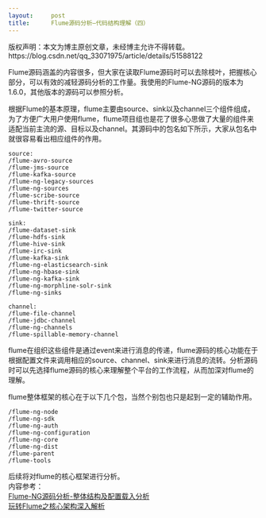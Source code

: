 ```yaml
---
layout:     post
title:      Flume源码分析—代码结构理解（四）
---
```

<div id="article_content" class="article_content clearfix csdn-tracking-statistics" data-pid="blog" data-mod="popu_307" data-dsm="post">
								<div class="article-copyright">
					版权声明：本文为博主原创文章，未经博主允许不得转载。					https://blog.csdn.net/qq_33071975/article/details/51588122				</div>
								            <div id="content_views" class="markdown_views prism-atom-one-dark">
							<!-- flowchart 箭头图标 勿删 -->
							<svg xmlns="http://www.w3.org/2000/svg" style="display: none;"><path stroke-linecap="round" d="M5,0 0,2.5 5,5z" id="raphael-marker-block" style="-webkit-tap-highlight-color: rgba(0, 0, 0, 0);"></path></svg>
							<p>Flume源码涵盖的内容很多，但大家在读取Flume源码时可以去除枝叶，把握核心部分，可以有效的减轻源码分析的工作量。我使用的Flume-NG源码的版本为1.6.0，其他版本的源码可以参照分析。</p>

<p>根据Flume的基本原理，flume主要由source、sink以及channel三个组件组成，为了方便广大用户使用flume，flume项目组也是花了很多心思做了大量的组件来适配当前主流的源、目标以及channel。其源码中的包名如下所示，大家从包名中就很容易看出相应组件的作用。</p>



<pre class="prettyprint"><code class=" hljs lasso">source:
/flume<span class="hljs-attribute">-avro</span><span class="hljs-attribute">-source</span>
/flume<span class="hljs-attribute">-jms</span><span class="hljs-attribute">-source</span>
/flume<span class="hljs-attribute">-kafka</span><span class="hljs-attribute">-source</span>
/flume<span class="hljs-attribute">-ng</span><span class="hljs-attribute">-legacy</span><span class="hljs-attribute">-sources</span>
/flume<span class="hljs-attribute">-ng</span><span class="hljs-attribute">-sources</span>
/flume<span class="hljs-attribute">-scribe</span><span class="hljs-attribute">-source</span>
/flume<span class="hljs-attribute">-thrift</span><span class="hljs-attribute">-source</span>
/flume<span class="hljs-attribute">-twitter</span><span class="hljs-attribute">-source</span></code></pre>



<pre class="prettyprint"><code class=" hljs lasso">sink:
/flume<span class="hljs-attribute">-dataset</span><span class="hljs-attribute">-sink</span>
/flume<span class="hljs-attribute">-hdfs</span><span class="hljs-attribute">-sink</span>
/flume<span class="hljs-attribute">-hive</span><span class="hljs-attribute">-sink</span>
/flume<span class="hljs-attribute">-irc</span><span class="hljs-attribute">-sink</span>
/flume<span class="hljs-attribute">-kafka</span><span class="hljs-attribute">-sink</span>
/flume<span class="hljs-attribute">-ng</span><span class="hljs-attribute">-elasticsearch</span><span class="hljs-attribute">-sink</span>
/flume<span class="hljs-attribute">-ng</span><span class="hljs-attribute">-hbase</span><span class="hljs-attribute">-sink</span>
/flume<span class="hljs-attribute">-ng</span><span class="hljs-attribute">-kafka</span><span class="hljs-attribute">-sink</span>
/flume<span class="hljs-attribute">-ng</span><span class="hljs-attribute">-morphline</span><span class="hljs-attribute">-solr</span><span class="hljs-attribute">-sink</span>
/flume<span class="hljs-attribute">-ng</span><span class="hljs-attribute">-sinks</span></code></pre>

<pre class="prettyprint"><code class=" hljs lasso">channel:
/flume<span class="hljs-attribute">-file</span><span class="hljs-attribute">-channel</span>
/flume<span class="hljs-attribute">-jdbc</span><span class="hljs-attribute">-channel</span>
/flume<span class="hljs-attribute">-ng</span><span class="hljs-attribute">-channels</span>
/flume<span class="hljs-attribute">-spillable</span><span class="hljs-attribute">-memory</span><span class="hljs-attribute">-channel</span></code></pre>

<p>flume在组织这些组件是通过event来进行消息的传递，flume源码的核心功能在于根据配置文件来调用相应的source、channel、sink来进行消息的流转。分析源码时可以先选择flume源码的核心来理解整个平台的工作流程，从而加深对flume的理解。</p>

<p>flume整体框架的核心在于以下几个包，当然个别包也只是起到一定的辅助作用。</p>

<pre class="prettyprint"><code class=" hljs lasso">/flume<span class="hljs-attribute">-ng</span><span class="hljs-attribute">-node</span>
/flume<span class="hljs-attribute">-ng</span><span class="hljs-attribute">-sdk</span>
/flume<span class="hljs-attribute">-ng</span><span class="hljs-attribute">-auth</span>
/flume<span class="hljs-attribute">-ng</span><span class="hljs-attribute">-configuration</span>
/flume<span class="hljs-attribute">-ng</span><span class="hljs-attribute">-core</span>
/flume<span class="hljs-attribute">-ng</span><span class="hljs-attribute">-dist</span>
/flume<span class="hljs-attribute">-parent</span>
/flume<span class="hljs-attribute">-tools</span></code></pre>

<p>后续将对flume的核心框架进行分析。 <br>
内容参考： <br>
<a href="http://flychao88.iteye.com/blog/2285489?utm_source=tuicool&amp;utm_medium=referral" rel="nofollow">Flume-NG源码分析-整体结构及配置载入分析</a> <br>
<a href="http://flychao88.iteye.com/blog/2288037" rel="nofollow">玩转Flume之核心架构深入解析</a></p>            </div>
						<link href="https://csdnimg.cn/release/phoenix/mdeditor/markdown_views-9e5741c4b9.css" rel="stylesheet">
                </div>